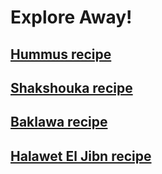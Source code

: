 # Explore Away!

## [Hummus recipe](./hummus.html)
## [Shakshouka recipe](./shakshouka.html)
## [Baklawa recipe](./baklawa.html)
## [Halawet El Jibn recipe](./halaweteljibn.html)
